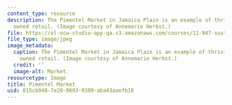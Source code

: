 ```yaml
---
content_type: resource
description: The Pimentel Market in Jamaica Plain is an example of thriving locally
  owned retail. (Image courtesy of Annemarie Herbst.)
file: https://ol-ocw-studio-app-qa.s3.amazonaws.com/courses/11-947-sustainable-economic-development-spring-2004/015cb9487e2096939389aba43aaefb18_11-947s04.jpg
file_type: image/jpeg
image_metadata:
  caption: The Pimentel Market in Jamaica Plain is an example of thriving locally
    owned retail. (Image courtesy of Annemarie Herbst.)
  credit: ''
  image-alt: Market.
resourcetype: Image
title: Pimentel Market
uid: 015cb948-7e20-9693-9389-aba43aaefb18
---
```

